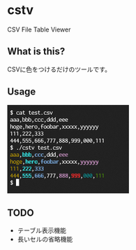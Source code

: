 # cstv
CSV File Table Viewer

## What is this?

CSVに色をつけるだけのツールです。

## Usage

![usage.png](usage.png)

## TODO

- テーブル表示機能
- 長いセルの省略機能
